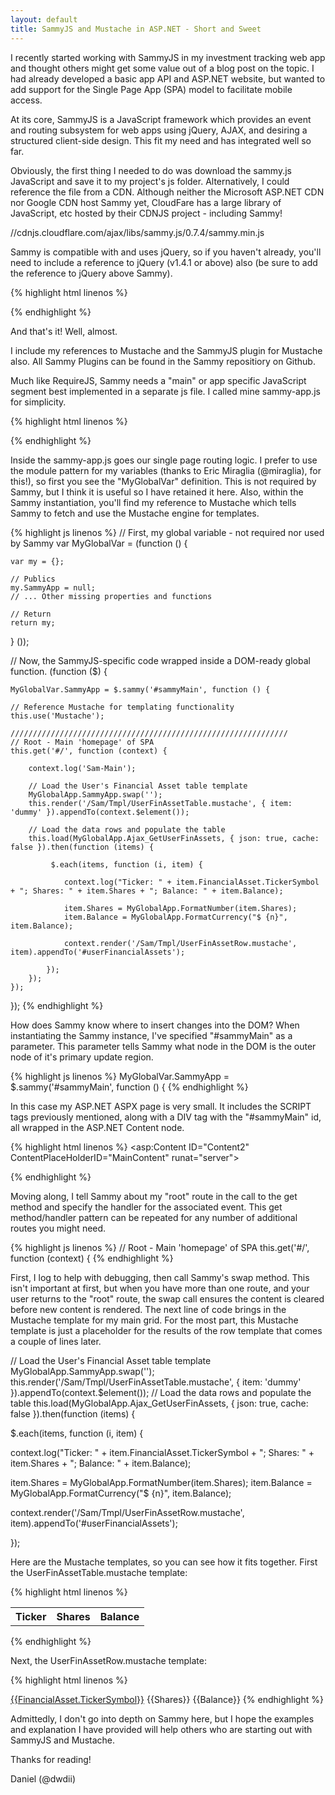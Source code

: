 ```yaml
---
layout: default
title: SammyJS and Mustache in ASP.NET - Short and Sweet 
---
```

I recently started working with SammyJS in my investment tracking web app and thought others might get some value out of a blog post on the topic. I had already developed a basic app API and ASP.NET website, but wanted to add support for the Single Page App (SPA) model to facilitate mobile access. 

At its core, SammyJS is a JavaScript framework which provides an event and routing subsystem for web apps using jQuery, AJAX, and desiring a structured client-side design. This fit my need and has integrated well so far. 

Obviously, the first thing I needed to do was download the sammy.js JavaScript and save it to my project's js folder. Alternatively, I could reference the file from a CDN. Although neither the Microsoft ASP.NET CDN nor Google CDN host Sammy yet, CloudFare has a large library of JavaScript, etc hosted by their CDNJS project - including Sammy! 

//cdnjs.cloudflare.com/ajax/libs/sammy.js/0.7.4/sammy.min.js

Sammy is compatible with and uses jQuery, so if you haven't already, you'll need to include a reference to jQuery (v1.4.1 or above) also (be sure to add the reference to jQuery above Sammy). 

{% highlight html linenos %}
<script src="http://ajax.aspnetcdn.com/ajax/jQuery/jquery-1.9.1.min.js"> </script> 
<script src="./Scripts/sammy-latest.min.js"> </script> 
{% endhighlight %}

And that's it! Well, almost.

I include my references to Mustache and the SammyJS plugin for Mustache also. All Sammy Plugins can be found in the Sammy repositiory on Github.

Much like RequireJS, Sammy needs a "main" or app specific JavaScript segment best implemented in a separate js file. I called mine sammy-app.js for simplicity.

{% highlight html linenos %}
<script src="http://ajax.aspnetcdn.com/ajax/jQuery/jquery-1.9.1.min.js"> </script> 
<script src="./Scripts/sammy-latest.min.js"> </script> 
<script src="./Scripts/mustache.js"> </script> 
<script src="./Scripts/sammy.mustache.js"> </script> 
<script src="./Scripts/sammy-app.js"> </script> 
{% endhighlight %}

Inside the sammy-app.js goes our single page routing logic. I prefer to use the module pattern for my variables (thanks to Eric Miraglia (@miraglia), for this!), so first you see the "MyGlobalVar" definition. This is not required by Sammy, but I think it is useful so I have retained it here. Also, within the Sammy instantiation, you'll find my reference to Mustache which tells Sammy to fetch and use the Mustache engine for templates. 

{% highlight js linenos %}
// First, my global variable - not required nor used by Sammy 
var MyGlobalVar = (function () { 

	var my = {}; 

	// Publics 
	my.SammyApp = null; 
	// ... Other missing properties and functions 

	// Return 
	return my; 

} ()); 

// Now, the SammyJS-specific code wrapped inside a DOM-ready global function. 
 (function ($) { 

	MyGlobalVar.SammyApp = $.sammy('#sammyMain', function () { 

	// Reference Mustache for templating functionality 
	this.use('Mustache'); 

	////////////////////////////////////////////////////////////// 
	// Root - Main 'homepage' of SPA 
	this.get('#/', function (context) { 

		context.log('Sam-Main'); 

		// Load the User's Financial Asset table template 
		MyGlobalApp.SammyApp.swap(''); 
		this.render('/Sam/Tmpl/UserFinAssetTable.mustache', { item: 'dummy' }).appendTo(context.$element()); 

		// Load the data rows and populate the table 
		this.load(MyGlobalApp.Ajax_GetUserFinAssets, { json: true, cache: false }).then(function (items) { 

			 $.each(items, function (i, item) { 

				context.log("Ticker: " + item.FinancialAsset.TickerSymbol + "; Shares: " + item.Shares + "; Balance: " + item.Balance); 

				item.Shares = MyGlobalApp.FormatNumber(item.Shares);
				item.Balance = MyGlobalApp.FormatCurrency("$ {n}", item.Balance); 

				context.render('/Sam/Tmpl/UserFinAssetRow.mustache', item).appendTo('#userFinancialAssets');

			}); 
		}); 
	}); 
}); 
{% endhighlight %}

How does Sammy know where to insert changes into the DOM? When instantiating the Sammy instance, I've specified "#sammyMain" as a parameter. This parameter tells Sammy what node in the DOM is the outer node of it's primary update region. 

{% highlight js linenos %}
MyGlobalVar.SammyApp = $.sammy('#sammyMain', function () { 
{% endhighlight %}

In this case my ASP.NET ASPX page is very small. It includes the SCRIPT tags previously mentioned, along with a DIV tag with the "#sammyMain" id, all wrapped in the ASP.NET Content node.

{% highlight html linenos %}
<asp:Content ID="Content2" ContentPlaceHolderID="MainContent" runat="server"> 
<div id="#sammyMain"> 
</div> 
<script src="http://ajax.aspnetcdn.com/ajax/jQuery/jquery-1.9.1.min.js"> </script> 
<script src="./Scripts/sammy-latest.min.js"> </script> 
<script src="./Scripts/mustache.js"> </script> 
<script src="./Scripts/sammy.mustache.js"> </script> 
<script src="./Scripts/sammy-app.js"> </script> 
</asp:Content> 
{% endhighlight %}

Moving along, I tell Sammy about my "root" route in the call to the get method and specify the handler for the associated event. This get method/handler pattern can be repeated for any number of additional routes you might need.

{% highlight js linenos %}
// Root - Main 'homepage' of SPA 
this.get('#/', function (context) { 
{% endhighlight %}


First, I log to help with debugging, then call Sammy's swap method. This isn't important at first, but when you have more than one route, and your user returns to the "root" route, the swap call ensures the content is cleared before new content is rendered. The next line of code brings in the Mustache template for my main grid. For the most part, this Mustache template is just a placeholder for the results of the row template that comes a couple of lines later. 

// Load the User's Financial Asset table template 
MyGlobalApp.SammyApp.swap(''); 
this.render('/Sam/Tmpl/UserFinAssetTable.mustache', { item: 'dummy' }).appendTo(context.$element()); 
// Load the data rows and populate the table 
this.load(MyGlobalApp.Ajax_GetUserFinAssets, { json: true, cache: false }).then(function (items) { 


 $.each(items, function (i, item) { 


context.log("Ticker: " + item.FinancialAsset.TickerSymbol + "; Shares: " + item.Shares + "; Balance: " + item.Balance); 

item.Shares = MyGlobalApp.FormatNumber(item.Shares);
item.Balance = MyGlobalApp.FormatCurrency("$ {n}", item.Balance); 

context.render('/Sam/Tmpl/UserFinAssetRow.mustache', item).appendTo('#userFinancialAssets');

}); 

Here are the Mustache templates, so you can see how it fits together. First the UserFinAssetTable.mustache template: 

{% highlight html linenos %}
<table id="userFinancialAssets">
	<tr>
		<th>Ticker</th> 
		<th>Shares</th> 
		<th>Balance</th> 
	</tr> 
</table> 
{% endhighlight %}

Next, the UserFinAssetRow.mustache template:

{% highlight html linenos %}
<tr>
	<td>
		<a href="../FinAsset/?ts={{FinancialAsset.TickerSymbol}}">{{FinancialAsset.TickerSymbol}}<a> 
	</td> 
	<td>{{Shares}}</td>
	<td>{{Balance}}</td> 
</tr>
{% endhighlight %}

Admittedly, I don't go into depth on Sammy here, but I hope the examples and explanation I have provided will help others who are starting out with SammyJS and Mustache.

Thanks for reading!

Daniel (@dwdii)
